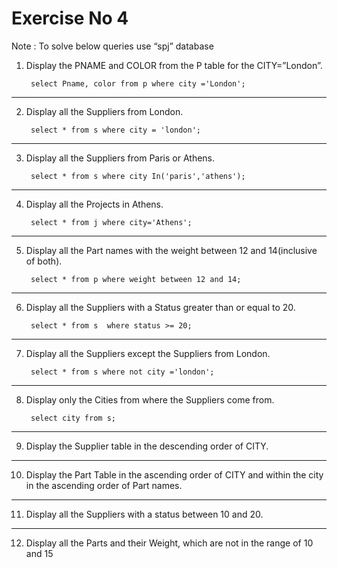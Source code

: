 # Exercise No 4

Note : To solve below queries use “spj” database

1. Display the PNAME and COLOR from the P table for the CITY=”London”.

        select Pname, color from p where city ='London';
----------------------------------------------------

2. Display all the Suppliers from London.

        select * from s where city = 'london';
----------------------------------------------------

3. Display all the Suppliers from Paris or Athens.

        select * from s where city In('paris','athens');
----------------------------------------------------

4. Display all the Projects in Athens.

        select * from j where city='Athens';
----------------------------------------------------

5. Display all the Part names with the weight between 12 and 14(inclusive of both).

        select * from p where weight between 12 and 14;
----------------------------------------------------

6. Display all the Suppliers with a Status greater than or equal to 20.

        select * from s  where status >= 20;
----------------------------------------------------

7. Display all the Suppliers except the Suppliers from London.

        select * from s where not city ='london';
----------------------------------------------------

8. Display only the Cities from where the Suppliers come from.

        select city from s;
----------------------------------------------------

9. Display the Supplier table in the descending order of CITY.

----------------------------------------------------

10. Display the Part Table in the ascending order of CITY and within the city in the ascending order of Part names.

----------------------------------------------------

11. Display all the Suppliers with a status between 10 and 20.

----------------------------------------------------

12. Display all the Parts and their Weight, which are not in the range of 10 and 15